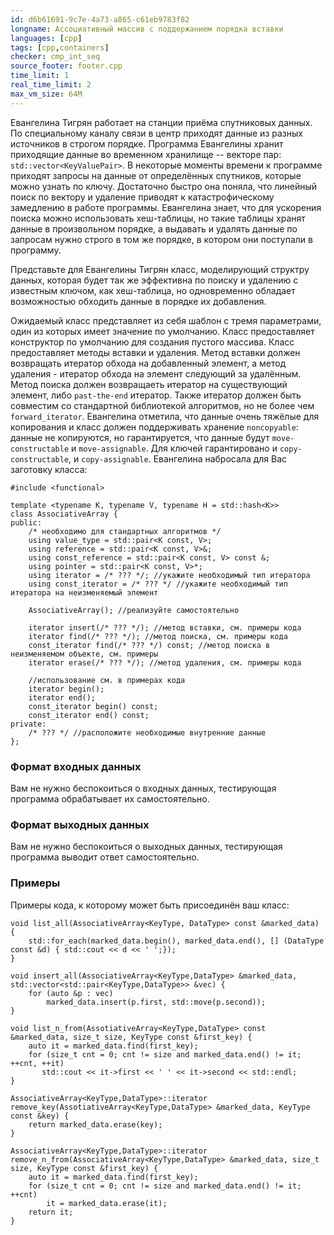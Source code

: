 ```yaml
---
id: d6b61691-9c7e-4a73-a865-c61eb9783f82
longname: Ассоциативный массив с поддержанием порядка вставки
languages: [cpp]
tags: [cpp,containers]
checker: cmp_int_seq
source_footer: footer.cpp
time_limit: 1
real_time_limit: 2
max_vm_size: 64M
---
```

Евангелина Тигрян работает на станции приёма спутниковых данных. По специальному каналу связи в центр приходят данные из разных источников в строгом порядке. Программа Евангелины хранит приходящие данные во временном хранилище -- векторе пар: ``std::vector<KeyValuePair>``. В некоторые моменты времени к программе приходят запросы на данные от определённых спутников, которые можно узнать по ключу. Достаточно быстро она поняла, что линейный поиск по вектору и удаление приводят к катастрофическому замедлению в работе программы. Евангелина знает, что для ускорения поиска можно использовать хеш-таблицы, но такие таблицы хранят данные в произвольном порядке, а выдавать и удалять данные по запросам нужно строго в том же порядке, в котором они поступали в программу.

Представьте для Евангелины Тигрян класс, моделирующий структру данных, которая будет так же эффективна по поиску и удалению с известным ключом, как хеш-таблица, но одновременно обладает возможностью обходить данные в порядке их добавления.

Ожидаемый класс представляет из себя шаблон с тремя параметрами, один из которых имеет значение по умолчанию. Класс предоставляет конструктор по умолчанию для создания пустого массива. Класс предоставляет методы вставки и удаления. Метод вставки должен возвращать итератор обхода на добавленный элемент, а метод удаления - итератор обхода на элемент следующий за удалённым. Метод поиска должен возвращаеть итератор на существующий элемент, либо ``past-the-end`` итератор. Также итератор должен быть совместим со стандартной библиотекой алгоритмов, но не более чем ``forward_iterator``. Евангелина отметила, что данные очень тяжёлые для копирования и класс должен поддерживать хранение ``noncopyable``: данные не копируются, но гарантируется, что данные будут ``move-constructable`` и ``move-assignable``. Для ключей гарантировано и ``copy-constructable``, и ``copy-assignable``.
Евангелина набросала для Вас заготовку класса:

```
#include <functional>

template <typename K, typename V, typename H = std::hash<K>>
class AssociativeArray {
public:
    /* необходимо для стандартных алгоритмов */
    using value_type = std::pair<K const, V>; 
    using reference = std::pair<K const, V>&;
    using const_reference = std::pair<K const, V> const &;
    using pointer = std::pair<K const, V>*;
    using iterator = /* ??? */; //укажите необходимый тип итератора
    using const_iterator = /* ??? */ //укажите необходимый тип итератора на неизменяемый элемент

    AssociativeArray(); //реализуйте самостоятельно

    iterator insert(/* ??? */); //метод вставки, см. примеры кода
    iterator find(/* ??? */); //метод поиска, см. примеры кода
    const_iterator find(/* ??? */) const; //метод поиска в неизменяемом объекте, см. примеры
    iterator erase(/* ??? */); //метод удаления, см. примеры кода

    //использование см. в примерах кода
    iterator begin();
    iterator end(); 
    const_iterator begin() const;
    const_iterator end() const;
private:
    /* ??? */ //расположите необходимые внутренние данные
};
```

### Формат входных данных

Вам не нужно беспокоиться о входных данных, тестирующая программа обрабатывает их самостоятельно.

### Формат выходных данных

Вам не нужно беспокоиться о выходных данных, тестирующая программа выводит ответ самостоятельно.

### Примеры
Примеры кода, к которому может быть присоединён ваш класс:

```
void list_all(AssociativeArray<KeyType, DataType> const &marked_data) {
    std::for_each(marked_data.begin(), marked_data.end(), [] (DataType const &d) { std::cout << d << ' ';});
}
```

```
void insert_all(AssociativeArray<KeyType,DataType> &marked_data, std::vector<std::pair<KeyType,DataType>> &vec) {
    for (auto &p : vec)
        marked_data.insert(p.first, std::move(p.second));
}
```

```
void list_n_from(AssotiativeArray<KeyType,DataType> const &marked_data, size_t size, KeyType const &first_key) {
    auto it = marked_data.find(first_key);
    for (size_t cnt = 0; cnt != size and marked_data.end() != it; ++cnt, ++it)
       std::cout << it->first << ' ' << it->second << std::endl; 
}
```

```
AssociativeArray<KeyType,DataType>::iterator remove_key(AssotiativeArray<KeyType,DataType> &marked_data, KeyType const &key) {
    return marked_data.erase(key);
}
```

```
AssociativeArray<KeyType,DataType>::iterator remove_n_from(AssociativeArray<KeyType,DataType> &marked_data, size_t size, KeyType const &first_key) {
    auto it = marked_data.find(first_key);
    for (size_t cnt = 0; cnt != size and marked_data.end() != it; ++cnt)
        it = marked_data.erase(it);
    return it;
}
```
